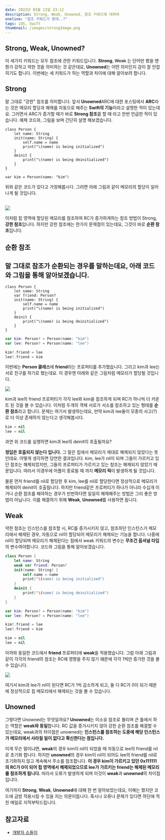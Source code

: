 ```yaml
---
date: 2022년 03월 13일 23:12
description: Strong, Weak, Unowned, 참조 키워드에 대하여
oneline: "참조 키워드가 뭔데..?"
tags: iOS, Swift
thumbnail: /images/strongImage.png
---
```


## Strong, Weak, Unowned?
이 세가지 키워드는 모두 참조에 관한 키워드입니다.
**Strong**, ~~Weak~~ 는 단어만 봤을 땐 뭔가 강하고 약한 것을 의미하는 것 같은데요, <b class="bold">Unowned</b>는 어떤 의미인지 감이 잘 안잡히기도 합니다. 이번에는 세 키워드가 하는 역할과 차이에 대해 알아보려 합니다.

## Strong
말 그대로 "강한" 참조를 의미합니다.
앞서 <b class="heavy">Unowned</b>ARC에 대한 포스팅에서 <b class="heavy">ARC</b>라는 것은 메모리 할당과 해제를 자동으로 해주는 <b class="heavy">Swift의 기능</b>이라고 설명한 적이 있는데요.
그러면서 ARC가 증가할 때가 바로 <b class="heavy">Strong 참조</b>를 할 때 라고 한번 언급한 적이 있습니다.
예제 코드와, 그림을 보며 간단히 설명 해보겠습니다.

<pre class="language-swift line-numbers" data-line="1,4,5">
<code>class Person {
    let name: String
    init(name: String) {
        self.name = name
        print("\(name) is being initialized")
    }
    deinit {
        print("\(name) is being deinitialized")
    }
}

var kim = Person(name: "kim")</code>
</pre>

위와 같은 코드가 있다고 가정해봅시다.
그러면 아래 그림과 같이 메모리의 할당이 일어나게 될 것입니다.


<br/>


<img src="/images/strongImage.png"/>


<br/>


이처럼 힙 영역에 할당된 메모리를 참조하여 RC가 증가하게하는 참조 방법이 Strong, <b class="heavy">강한 참조</b>입니다.
하지만 강한 참조에는 한가지 문제점이 있는데요, 그것이 바로 <b class="heavy">순환 참조</b>입니다.

## 순환 참조
## 말 그대로 참조가 순환되는 경우를 말하는데요, 아래 코드와 그림을 통해 알아보겠습니다.

<pre class="language-swift line-numbers" data-line="1,3">
<code>class Person {
    let name: String
    var friend: Person?
    init(name: String) {
        self.name = name
        print("\(name) is being initialized")
    }
    deinit {
        print("\(name) is being deinitialized")
    }
}</code>
</pre>

```swift
var kim: Person? = Person(name: "kim")
var lee: Person? = Person(name: "lee")

kim?.friend = lee
lee?.friend = kim
```

이번에는 <b class="heavy">Person 클래스</b>에 <b class="heavy">friend</b>라는 프로퍼티를 추가했습니다.
그리고 kim과 lee는 서로 친구를 하기로 했는데요.
이 경우엔 아래와 같은 그림처럼 메모리가 할당될 것입니다.


<img src="/images/strong2Image.png"/>


kim과 lee의 friend 프로퍼티가 각각 lee와 kim을 참조하게 되며 RC가 하나씩 더 카운트 된 것을 볼 수 있습니다.
이처럼 두개의 객체 서로가 서소를 참조하고 있는 형태를 <b class="heavy">순환 참조</b>라고 합니다.
문제는 여기서 발생하는데요, 만약 kim과 lee둘이 모종의 사고(?)로 더 이상 존재하지 않는다고 생각해봅시다.

```swift
kim = nil
lee = nil
```

과연 위 코드를 실행하면 kim과 lee의 deinit이 호출될까요?

<b class="heavy">정답은 호출되지 않는다 입니다.</b> 그 말은 힙에서 메모리가 제대로 해제되지 않았다는 뜻인데요.
어떻게 생각하면 당연한 결과입니다. kim, lee가 nil이 되며 그들이 가르키고 있던 참조는 해제되었지만, 그들의 프로퍼티가 가르키고 있는 참조는 해제되지 않았기 때문입니다.
따라서 이경우에 어플이 종료될 때 까지 <b class="heavy">메모리 릭</b>이 발생하게 될 것입니다.


물론 먼저 friend를 nil로 할당한 후 kim, lee를 nil로 할당한다면 정상적으로 메모리가 해제되어 deinit이 호출됩니다.
하지만 friend같은 프로퍼티가 하나가 아니라 수십개 이거나 순환 참조를 해야하는 경우가 빈번하다면 일일히 해제해주는 방법은 그리 좋은 방법이 아닙니다.
이를 해결하기 위해 <b class="heavy">Weak</b>, <b class="heavy">Unowned</b>를 사용하면 됩니다.

## Weak
약한 참조는 인스턴스를 참조할 시, RC를 증가시키지 않고, 참조하던 인스턴스가 메모리에서 해제된 경우, 자동으로 nil이 할당되어 메모리가 해제되는 기능을 합니다.
나중에 nil이 할당되며 메모리가 해제된다는 점에서 weak 키워드의 변수는 <b class="heavy">무조건 옵셔널 타입</b>의 변수여야합니다.
코드와 그림을 통해 알아보겠습니다.

```swift
class Person {
    let name: String
    weak var friend: Person?
    init(name: String) {
        self.name = name
        print("\(name) is being initialized")
    }
    deinit {
        print("\(name) is being deinitialized")
    }
}

var kim: Person? = Person(name: "kim")
var lee: Person? = Person(name: "lee")

kim?.friend = lee
lee?.friend = kim

kim = nil
lee = nil
```

아까와 동일한 코드에서 <b class="heavy">friend</b> 프로퍼티에 <b class="heavy">weak</b>을 적용했습니다.
그럼 아래 그림과 같이 각각의 friend의 참조는 RC에 영향을 주지 않기 떄문에 각각 1씩만 증가한 것을 볼 수 있습니다.

<img src="/images/weakImage.png"/>

여기서 kim과 lee가 nil이 된다면 RC가 1씩 감소하게 되고, 둘 다 RC가 0이 되기 때문에 정상적으로 힙 메모리에서 해제되는 것을 볼 수 있습니다.

## Unowned
그렇다면 Unowned는 무엇일까요?
<b class="heavy">Unowned</b>는 미소유 참조로 불리며 큰 틀에서 하는 역할은 <b class="heavy">weak와 동일</b>합니다.
RC 값을 증가시키지 않아 강한 순환 참조를 해결할 수 있는데요, weak과의 차이점은 unowned는 <b class="heavy">인스턴스를 참조하는 도중에 해당 인스턴스가 메모리에서 사라질 일이 없다고 확신한다는 점입니다.</b>

이게 무슨 말이냐면, <b class="heavy">weak</b>의 경우 kim이 nil이 되었을 때 자동으로 lee의 friend를 nil로 초기화 합니다.
하지만 <b class="heavy">unowned</b>의 경우 kim이 nil이 되어도 lee의 friend를 nil로 초기화하지 않고 계속해서 주소를 참조합니다.
<b class="heavy">이 경우 kim이 가르키고 있던 0x111111의 RC가 0이 되어 힙 영역에서 해제되었으므로 lee가 가르키는 friend는 해제된 메모리를 참조하게 됩니다.</b>
따라서 오류가 발생하게 되며 이것이 <b class="heavy">weak</b>과 <b class="heavy">unowned</b>의 차이점입니다.


여기까지 <b class="bold">Strong</b>, <b class="bold">Weak</b>, <b class="bold">Unowned</b>에 대해 한 번 알아보았는데요, 이해는 했지만 코드에 금방 적용시킬 수 있을 지는 의문이듭니다.
혹시나 오류나 문제가 있다면 하단에 적힌 메일로 지적부탁드립니다.

## 참고자료
<ul>
<li>
    <a href="https://babbab2.tistory.com/27">개발자 소들이</a>
</li>
</ul>
